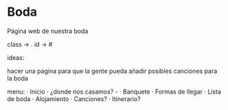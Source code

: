 # Boda
Página web de nuestra boda


class   -> .
id      -> #


ideas:

hacer una pagina para que la gente pueda añadir posibles canciones para la boda

menu:
· Inicio
· ¿donde nos casamos? -
· Banquete
· Formas de llegar
· Lista de boda
· Alojamiento
· Canciones?
· Itinerario?
